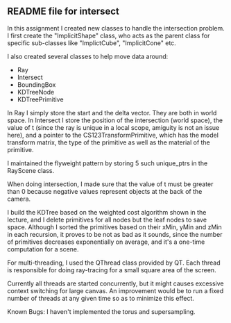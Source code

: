 ## README file for intersect

In this assignment I created new classes to handle the intersection problem.
I first create the "ImplicitShape" class, who acts as the parent class for specific sub-classes like "ImplictCube", "ImplicitCone" etc. 

I also created several classes to help move data around:
- Ray
- Intersect
- BoundingBox
- KDTreeNode
- KDTreePrimitive

In Ray I simply store the start and the delta vector. They are both in world space. In Intersect I store the position of the intersection (world space), the value of t (since the ray is unique in a local scope, amiguity is not an issue here), and a pointer to the CS123TransformPrimitive, which has the model transform matrix, the type of the primitive as well as the material of the primitive.

I maintained the flyweight pattern by storing 5 such unique_ptrs in the RayScene class. 

When doing intersection, I made sure that the value of t must be greater than 0 because negative values represent objects at the back of the camera.

I build the KDTree based on the weighted cost algorithm shown in the lecture, and I delete primitives for all nodes but the leaf nodes to save space. Although I sorted the primitives based on their xMin, yMin and zMin in each recursion, it proves to be not as bad as it sounds, since the number of primitives decreases exponentially on average, and it's a one-time computation for a scene.

For multi-threading, I used the QThread class provided by QT. Each thread is responsible for doing ray-tracing for a small square area of the screen. 

Currently all threads are started concurrently, but it might causes excessive context switching for large canvas. An improvement would be to run a fixed number of threads at any given time so as to minimize this effect.

Known Bugs:
I haven't implemented the torus and supersampling.




